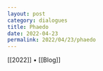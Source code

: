```yaml
---
layout: post
category: dialogues
title: Phaedo
date: 2022-04-23
permalink: 2022/04/23/phaedo 
---
```


[[2022]] • [[Blog]]